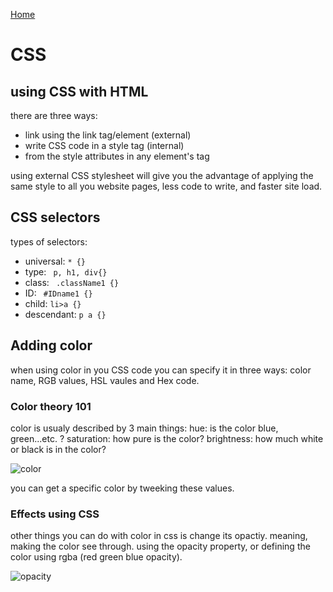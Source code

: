 [Home](https://dinaalsaid.github.io/learning-journal/)

# CSS
## using CSS with HTML
there are three ways:
* link using the link tag/element (external)
* write CSS code in a style tag (internal)
* from the style attributes in any element's tag

using external CSS stylesheet will give you the advantage of applying the same style to  all you website pages, less code to write, and faster site load.

## CSS selectors 
types of selectors:
* universal: `* {} `
* type: ` p, h1, div{}`
* class: ` .className1 {}`
* ID: ` #IDname1 {}`
* child: `li>a {}`
* descendant: `p a {}`

## Adding color
when using color in you CSS code you can specify it in three ways: color name, RGB values, HSL vaules and Hex code.

### Color theory 101
color is usualy described by 3 main things:
hue: is the color blue, green...etc. ?
saturation: how pure is the color?
brightness: how much white or black is in the color?

![color](https://i.stack.imgur.com/PvK4n.png)

you can get a specific color by tweeking these values.

### Effects using CSS
other things you can do with color in css is change its opactiy. meaning, making the color see through. using the opacity property, or defining the color using rgba (red green blue opacity).

![opacity](https://community.adobe.com/legacyfs/online/1775293_opecity.png)